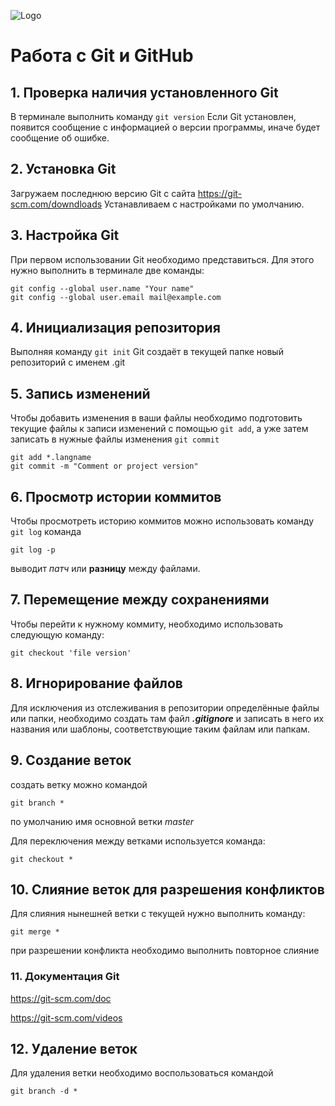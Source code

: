 ![Logo](Git-Logo-2Color.png)
# Работа с Git и GitHub
## 1. Проверка наличия установленного Git
В терминале выполнить команду `git version` 
Если Git установлен, появится сообщение с информацией о версии программы, иначе будет сообщение об ошибке.
## 2. Установка Git
Загружаем последнюю версию Git с сайта 
https://git-scm.com/downdloads
Устанавливаем с настройками по умолчанию.
## 3. Настройка Git
При первом использовании Git необходимо представиться. Для этого нужно выполнить в терминале две команды:
```
git config --global user.name "Your name"
git config --global user.email mail@example.com
```
## 4. Инициализация репозитория
Выполняя команду `git init` Git создаёт в текущей папке новый репозиторий с именем .git

## 5. Запись изменений
Чтобы добавить изменения в ваши файлы необходимо подготовить текущие файлы к записи изменений с помощью `git add`, а уже затем записать в нужные файлы изменения `git commit`
```
git add *.langname
git commit -m "Comment or project version"
```
## 6. Просмотр истории коммитов
Чтобы просмотреть историю коммитов можно использовать команду `git log` 
команда 
```
git log -p 
```
выводит *патч* или **разницу** между файлами.


## 7. Перемещение между сохранениями
Чтобы перейти к нужному коммиту, необходимо использовать следующую команду:
``` 
git checkout 'file version'
```

## 8. Игнорирование файлов
Для исключения из отслеживания в репозитории определённые файлы или папки, необходимо создать там файл ***.gitignore*** и записать в него их названия или шаблоны, соответствующие таким файлам или папкам. 

## 9. Создание веток
создать ветку можно командой 
```
git branch *
```
 по умолчанию имя основной ветки *master*
 
Для переключения между ветками используется команда: 
```
git checkout *
```
## 10. Слияние веток для разрешения конфликтов
Для слияния нынешней ветки с текущей нужно выполнить команду:
```
git merge *
```
при разрешении конфликта необходимо выполнить повторное слияние

### 11. Документация Git
https://git-scm.com/doc

https://git-scm.com/videos


## 12. Удаление веток
Для удаления ветки необходимо воспользоваться командой
```
git branch -d *
```
